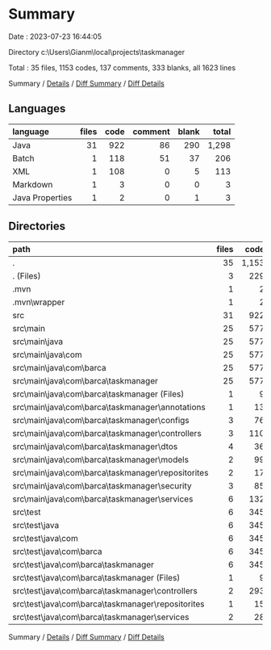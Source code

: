 # Summary

Date : 2023-07-23 16:44:05

Directory c:\\Users\\Gianm\\local\\projects\\taskmanager

Total : 35 files,  1153 codes, 137 comments, 333 blanks, all 1623 lines

Summary / [Details](details.md) / [Diff Summary](diff.md) / [Diff Details](diff-details.md)

## Languages
| language | files | code | comment | blank | total |
| :--- | ---: | ---: | ---: | ---: | ---: |
| Java | 31 | 922 | 86 | 290 | 1,298 |
| Batch | 1 | 118 | 51 | 37 | 206 |
| XML | 1 | 108 | 0 | 5 | 113 |
| Markdown | 1 | 3 | 0 | 0 | 3 |
| Java Properties | 1 | 2 | 0 | 1 | 3 |

## Directories
| path | files | code | comment | blank | total |
| :--- | ---: | ---: | ---: | ---: | ---: |
| . | 35 | 1,153 | 137 | 333 | 1,623 |
| . (Files) | 3 | 229 | 51 | 42 | 322 |
| .mvn | 1 | 2 | 0 | 1 | 3 |
| .mvn\\wrapper | 1 | 2 | 0 | 1 | 3 |
| src | 31 | 922 | 86 | 290 | 1,298 |
| src\\main | 25 | 577 | 77 | 175 | 829 |
| src\\main\\java | 25 | 577 | 77 | 175 | 829 |
| src\\main\\java\\com | 25 | 577 | 77 | 175 | 829 |
| src\\main\\java\\com\\barca | 25 | 577 | 77 | 175 | 829 |
| src\\main\\java\\com\\barca\\taskmanager | 25 | 577 | 77 | 175 | 829 |
| src\\main\\java\\com\\barca\\taskmanager (Files) | 1 | 9 | 0 | 4 | 13 |
| src\\main\\java\\com\\barca\\taskmanager\\annotations | 1 | 13 | 0 | 5 | 18 |
| src\\main\\java\\com\\barca\\taskmanager\\configs | 3 | 76 | 74 | 13 | 163 |
| src\\main\\java\\com\\barca\\taskmanager\\controllers | 3 | 110 | 2 | 28 | 140 |
| src\\main\\java\\com\\barca\\taskmanager\\dtos | 4 | 36 | 0 | 15 | 51 |
| src\\main\\java\\com\\barca\\taskmanager\\models | 2 | 99 | 0 | 19 | 118 |
| src\\main\\java\\com\\barca\\taskmanager\\repositorites | 2 | 17 | 0 | 12 | 29 |
| src\\main\\java\\com\\barca\\taskmanager\\security | 3 | 85 | 1 | 28 | 114 |
| src\\main\\java\\com\\barca\\taskmanager\\services | 6 | 132 | 0 | 51 | 183 |
| src\\test | 6 | 345 | 9 | 115 | 469 |
| src\\test\\java | 6 | 345 | 9 | 115 | 469 |
| src\\test\\java\\com | 6 | 345 | 9 | 115 | 469 |
| src\\test\\java\\com\\barca | 6 | 345 | 9 | 115 | 469 |
| src\\test\\java\\com\\barca\\taskmanager | 6 | 345 | 9 | 115 | 469 |
| src\\test\\java\\com\\barca\\taskmanager (Files) | 1 | 9 | 0 | 4 | 13 |
| src\\test\\java\\com\\barca\\taskmanager\\controllers | 2 | 293 | 9 | 89 | 391 |
| src\\test\\java\\com\\barca\\taskmanager\\repositorites | 1 | 15 | 0 | 8 | 23 |
| src\\test\\java\\com\\barca\\taskmanager\\services | 2 | 28 | 0 | 14 | 42 |

Summary / [Details](details.md) / [Diff Summary](diff.md) / [Diff Details](diff-details.md)